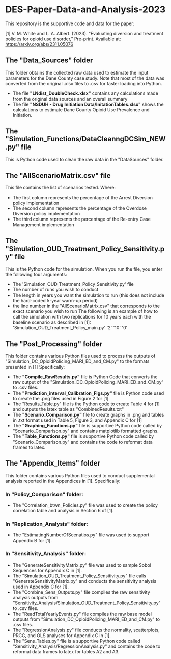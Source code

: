 # DES-Paper-Data-and-Analysis-2023

This repository is the supportive code and data for the paper:

[1] V. M. White and L. A. Albert. (2023). “Evaluating diversion and treatment policies for opioid use disorder,” Pre-print. Available at: https://arxiv.org/abs/2311.05076 

## The "Data_Sources" folder
This folder obtains the collected raw data used to estimate the input parameters for the Dane County case study. Note that most of the data was converted from the original .xlsx files to .csv for faster loading into Python. 
- The file **"LNdist_DoubleCheck.xlsx"** contains any calculations made from the original data sources and an overall summary
- The file **"NSDUH - Drug Initiation Data/InitationTables.xlsx"** shows the calculations to estimate Dane County Opioid Use Prevalence and Initiation.

## The "Simulation_Functions/DataCleanngDCSim_NEW.py" file
This is Python code used to clean the raw data in the "DataSources" folder.

## The "AllScenarioMatrix.csv" file
This file contains the list of scenarios tested. Where:
- The first column represents the percentage of the Arrest Diversion policy implementation 
- The second column represents the percentage of the Overdose Diversion policy implementation
- The third column represents the percentage of the Re-entry Case Management implementation

## The "Simulation_OUD_Treatment_Policy_Sensitivity.py" file
This is the Python code for the simulation. When you run the file, you enter the following four arguments:
- The 'Simulation_OUD_Treatment_Policy_Sensitivity.py' file
- The number of runs you wish to conduct
- The length in years you want the simulation to run (this does not include the hard-coded 5-year warm-up period)
- the line number in the "AllScenarioMatrix.csv" that corresponds to the exact scenario you wish to run
The following is an example of how to call the simulation with two replications for 10 years each with the baseline scenario as described in [1]:
  <cwd> 'Simulation_OUD_Treatment_Policy_main.py' '2' '10' '0' 
  
## The "Post_Processing" folder
This folder contains various Python files used to process the outputs of "Simulation_DC_OpioidPolicing_MARI_ED_and_CM.py" to the formats presented in [1] Specifically: 
- The **"Compile_RawResults.py"** file is Python Code that converts the raw output of the "Simulation_DC_OpioidPolicing_MARI_ED_and_CM.py" to .csv files.
- The **"Prediction_interval_Calibration_Figs.py"** file is Python code used to create the .png files used in Figure 2 for [1]
- The "Results_Table.py" file is the Python code to create Table 4 for [1] and outputs the latex table as "CombinedResults.txt"
- The **"Scenario_Comparison.py"** file to create graphs in .png and tables in .txt format used in Table 5, Figure 3, and Appendix C for [1]
- The **"Graphing_Functions.py"** file is supportive Python code called by "Scenario_Comparison.py" and contains matplotlib formatted graphs.
- The **"Table_Functions.py"** file is supportive Python code called by "Scenario_Comparison.py" and contains the code to reformat data frames to latex.

## The "Appendix_Items" folder
This folder contains various Python files used to conduct supplemental analysis reported in the Appendices in [1]. Specifically: 
### In "Policy_Comparison" folder:
- The "Correlation_btwn_Policies.py" file was used to create the policy correlation table and analysis in Section 6 of [1].
### In "Replication_Analysis" folder:
- The "EstimatingNumberOfScenatios.py" file was used to support Appendix B for [1].
### In "Sensitivity_Analysis" folder:
- The "GenerateSensitivityMatrix.py" file was used to sample Sobol Sequences for Appendix C in [1].
- The "Simulation_OUD_Treatment_Policy_Sensitivity.py" file calls "GenerateSensitivityMatrix.py" and conducts the sensitivity analysis used in Appendix C for [1].
- The "Combine_Sens_Outputs.py" file compiles the raw sensitivity analysis outputs from "Sensitivity_Analysis/Simulation_OUD_Treatment_Policy_Sensitivity.py" to .csv files.
- The "ReadTotalYearlyEvents.py" file compiles the raw base model outputs from "Simulation_DC_OpioidPolicing_MARI_ED_and_CM.py" to .csv files.
- The "RegressionAnalysis.py" file conducts the normality, scatterplots, PRCC, and OLS analyses for Appendix C in [1].
- The "Sens_Tables.py" file is a supportive Python code called "Sensitivity_Analysis/RegressionAnalysis.py" and contains the code to reformat data frames to latex for tables A2 and A3.

